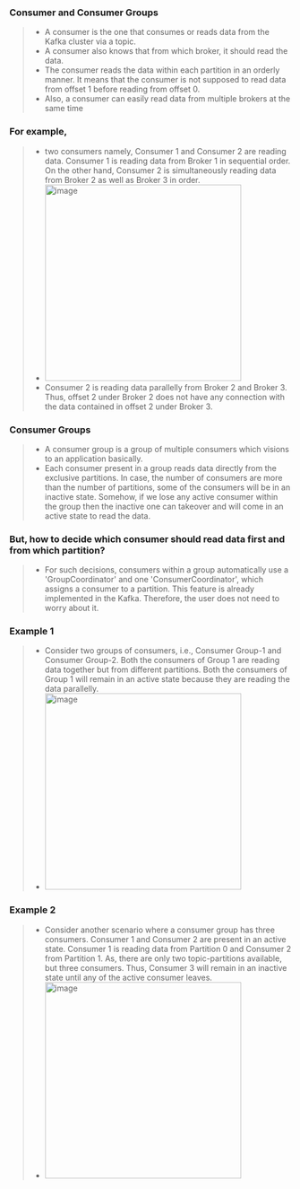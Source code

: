 ### Consumer and Consumer Groups
> - A consumer is the one that consumes or reads data from the Kafka cluster via a topic.
> - A consumer also knows that from which broker, it should read the data.
> - The consumer reads the data within each partition in an orderly manner. It means that the consumer is not supposed to read data from offset 1 before reading from offset 0.
> - Also, a consumer can easily read data from multiple brokers at the same time

### For example, 
> - two consumers namely, Consumer 1 and Consumer 2 are reading data. Consumer 1 is reading data from Broker 1 in sequential order. On the other hand, Consumer 2 is simultaneously reading data from Broker 2 as well as Broker 3 in order.
> - <img width="350" alt="image" src="https://github.com/Maniabhishek/Kafka/assets/31520295/8acd5159-463a-4a8d-acd6-32a8093267cf">
> - Consumer 2 is reading data parallelly from Broker 2 and Broker 3. Thus, offset 2 under Broker 2 does not have any connection with the data contained in offset 2 under Broker 3.

### Consumer Groups
> - A consumer group is a group of multiple consumers which visions to an application basically.
> - Each consumer present in a group reads data directly from the exclusive partitions. In case, the number of consumers are more than the number of partitions, some of the consumers will be in an inactive state. Somehow, if we lose any active consumer within the group then the inactive one can takeover and will come in an active state to read the data.

### But, how to decide which consumer should read data first and from which partition?
> - For such decisions, consumers within a group automatically use a 'GroupCoordinator' and one 'ConsumerCoordinator', which assigns a consumer to a partition. This feature is already implemented in the Kafka. Therefore, the user does not need to worry about it.

### Example 1
> - Consider two groups of consumers, i.e., Consumer Group-1 and Consumer Group-2. Both the consumers of Group 1 are reading data together but from different partitions. Both the consumers of Group 1 will remain in an active state because they are reading the data parallelly.
> - <img width="350" alt="image" src="https://github.com/Maniabhishek/Kafka/assets/31520295/b4d3ef64-db80-46fc-bb40-656506a9274c">

### Example 2
> - Consider another scenario where a consumer group has three consumers. Consumer 1 and Consumer 2 are present in an active state. Consumer 1 is reading data from Partition 0 and Consumer 2 from Partition 1. As, there are only two topic-partitions available, but three consumers. Thus, Consumer 3 will remain in an inactive state until any of the active consumer leaves.
> - <img width="350" alt="image" src="https://github.com/Maniabhishek/Kafka/assets/31520295/bed1d87c-7f8f-4db3-8081-01218e4b40f8">
